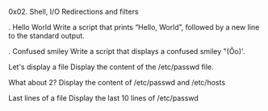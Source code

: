 0x02. Shell, I/O Redirections and filters

. Hello World
Write a script that prints “Hello, World”, followed by a new line to the standard output.

. Confused smiley
Write a script that displays a confused smiley "(Ôo)'.

Let's display a file
Display the content of the /etc/passwd file.

What about 2?
Display the content of /etc/passwd and /etc/hosts

Last lines of a file
Display the last 10 lines of /etc/passwd